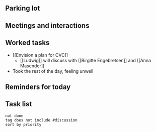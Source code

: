 ## Parking lot
## Meetings and interactions

## Worked tasks
- [[Envision a plan for CVC]]
	- [[Ludwig]] will discuss with [[Birgitte Engebretsen]] and [[Anna Masender]]
- Took the rest of the day, feeling unwell

## Reminders for today

## Task list

```tasks
not done
tag does not include #discussion 
sort by priority
```
